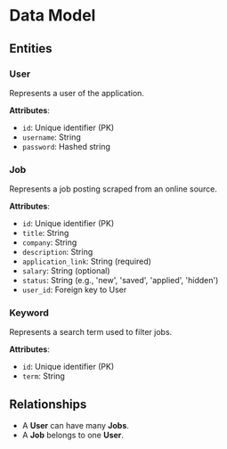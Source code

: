 # Data Model

## Entities

### User
Represents a user of the application.

**Attributes**:
- `id`: Unique identifier (PK)
- `username`: String
- `password`: Hashed string

### Job
Represents a job posting scraped from an online source.

**Attributes**:
- `id`: Unique identifier (PK)
- `title`: String
- `company`: String
- `description`: String
- `application_link`: String (required)
- `salary`: String (optional)
- `status`: String (e.g., 'new', 'saved', 'applied', 'hidden')
- `user_id`: Foreign key to User

### Keyword
Represents a search term used to filter jobs.

**Attributes**:
- `id`: Unique identifier (PK)
- `term`: String

## Relationships
- A **User** can have many **Jobs**.
- A **Job** belongs to one **User**.
